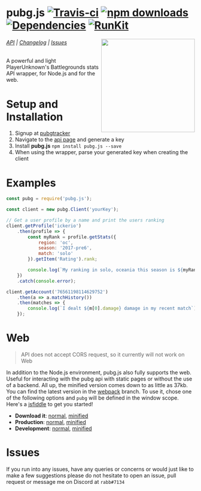 # pubg.js [![Travis-ci](https://travis-ci.org/ickerio/pubg.js.svg?branch=master)](https://travis-ci.org/ickerio/pubg.js) [![npm downloads](https://img.shields.io/npm/dt/pubg.js.svg?maxAge=3600)](https://www.npmjs.com/package/pubg.js) [![Dependencies](https://img.shields.io/david/ickerio/pubg.js.svg?maxAge=3600)](https://david-dm.org/ickerio/pubg.js) [![RunKit](https://badge.runkitcdn.com/pubg.js.svg)](https://npm.runkit.com/pubg.js)

<img src="https://user-images.githubusercontent.com/14541442/32552867-3d44fd8e-c4d0-11e7-85d5-5199697582bd.png" width="250" align="right">

###### [API](docs/api.md) | [Changelog](docs/changelog.md) | [Issues](#issues)

A powerful and light PlayerUnknown's Battlegrounds stats API wrapper, for Node.js and for the web.
 
# Setup and Installation
1. Signup at [pubgtracker](https://pubgtracker.com/)
2. Navigate to the [api page](https://pubgtracker.com/site-api) and generate a key
3. Install **pubg.js** `npm install pubg.js --save`
4. When using the wrapper, parse your generated key when creating the client


# Examples
```js
const pubg = require('pubg.js');

const client = new pubg.Client('yourKey');

// Get a user profile by a name and print the users ranking
client.getProfile('ickerio')
    .then(profile => {
        const myRank = profile.getStats({
            region: 'oc',
            season: '2017-pre6',
            match: 'solo'
        }).getItem('Rating').rank;

        console.log(`My ranking in solo, oceania this season is ${myRank}`);
    })
    .catch(console.error);

client.getAccount('76561198114629752')
    .then(a => a.matchHistory())
    .then(matches => {
        console.log(`I dealt ${m[0].damage} damage in my recent match`)
    });
```

# Web
> API does not accept CORS request, so it currently will not work on Web

In addition to the Node.js environment, pubg.js also fully supports the web. Useful for interacting with the pubg api with static pages or without the use of a backend. All up, the minified version comes down to as little as 37kb. You can find the latest version in the [webpack](https://github.com/ickerio/pubg.js/tree/webpack) branch. To use it, chose one of the following options and `pubg` will be defined in the window scope. Here's a [jsfiddle](https://jsfiddle.net/mat4qfwn/) to get you started!
 - **Download it**: [normal](https://raw.githubusercontent.com/ickerio/pubg.js/webpack/pubg.js), [minified](https://raw.githubusercontent.com/ickerio/pubg.js/webpack/pubg.min.js)
 - **Production**: [normal](https://cdn.rawgit.com/ickerio/pubg.js/webpack/pubg.js), [minified](https://cdn.rawgit.com/ickerio/pubg.js/webpack/pubg.min.js)
 - **Development**: [normal](https://rawgit.com/ickerio/pubg.js/webpack/pubg.js), [minified](https://rawgit.com/ickerio/pubg.js/webpack/pubg.min.js)

# Issues
If you run into any issues, have any queries or concerns or would just like to make a few suggestions please do not hesitate to open an issue, pull request or message me on Discord at `rabb#7134`